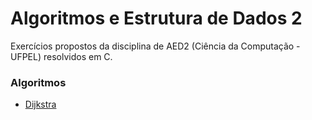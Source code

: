 # Algoritmos e Estrutura de Dados 2
 Exercícios propostos da disciplina de AED2 (Ciência da Computação - UFPEL) resolvidos em C.
 
 ### __Algoritmos__
 * [Dijkstra]()
 
